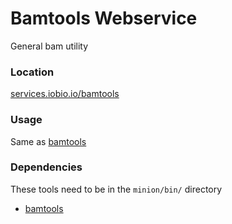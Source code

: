 # Bamtools Webservice
General bam utility

### Location
[services.iobio.io/bamtools](http://services.iobio.io/bamtools)

### Usage
Same as [bamtools](https://github.com/pezmaster31/bamtools)

### Dependencies
These tools need to be in the ```minion/bin/``` directory
 * [bamtools](https://github.com/pezmaster31/bamtools)